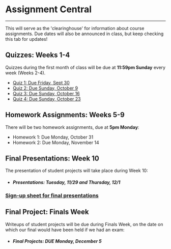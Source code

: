 # Assignment Central
---------------------

This will serve as the 'clearinghouse' for information about course assignments. Due dates will also be announced in class, but keep checking this tab for updates!

## __Quizzes: Weeks 1-4__

Quizzes during the first month of class will be due at __11:59pm Sunday__ every week (Weeks 2-4).

* [Quiz 1: Due Friday, Sept 30](https://docs.google.com/forms/d/e/1FAIpQLSfDJUqzpsVZgE39wmgAana2lP1snJGJsFwqOIsxY_dAutG4Ng/viewform?usp=sf_link)
* [Quiz 2: Due Sunday, October 9](https://docs.google.com/forms/d/e/1FAIpQLSeQEQsjhgNOaYXIqIBdnrEKvxldbiy3Tm9XzhnAlxrNY3YmXA/viewform?usp=sf_link)
* [Quiz 3: Due Sunday, October 16](https://docs.google.com/forms/d/e/1FAIpQLSdZYKes0G-vQ5CUyJB-xSaWHx-lxXF5RFDqAzMs-dRCSNolQA/viewform?usp=sf_link)
* [Quiz 4: Due Sunday, October 23](https://docs.google.com/forms/d/e/1FAIpQLSdJpRrciRwmxnPf_T-7Nfl5TngmGjf1gh51kIDZieTpLuij5w/viewform?usp=sf_link)


## __Homework Assignments: Weeks 5-9__

There will be two homework assignments, due at __5pm Monday__:
* Homework 1: Due Monday, October 31
* Homework 2: Due Monday, November 14


## __Final Presentations: Week 10__

The presentation of student projects will take place during Week 10:

* #### _Presentations: Tuesday, 11/29 and Thursday, 12/1_

### [Sign-up sheet for final presentations](https://docs.google.com/spreadsheets/d/1Lf5OtOdAk1HilWBZH1_Nz7vUcFuC668t7P5evbhBbzI/edit#gid=0) ###


## __Final Project: Finals Week__

Writeups of student projects will be due during Finals Week, on the date on which our final would have been held if we had an exam:

* #### _Final Projects: DUE Monday, December 5_
